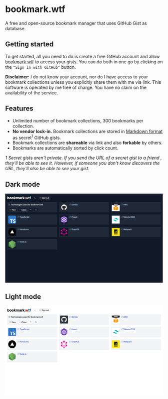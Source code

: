 # bookmark.wtf

A free and open-source bookmark manager that uses GitHub Gist as database.

## Getting started

To get started, all you need to do is create a free GitHub account and allow
[bookmark.wtf](https://bookmark.wtf) to access your gists. You can do both in one go by clicking on
the `"Sign in with GitHub"` button.

**Disclaimer:** I do not know your account, nor do I have access to your bookmark collections unless
you explicitly share them with me via link. This software is operated by me free of charge. You have
no claim on the availability of the service.

## Features

- Unlimited number of bookmark collections, 300 bookmarks per collection.
- **No vendor lock-in.** Bookmark collections are stored in
  [Markdown format](https://en.wikipedia.org/wiki/Markdown) as secret<sup>1</sup> GitHub gists.
- Bookmark collections are **shareable** via link and also **forkable** by others.
- Bookmarks are automatically sorted by click count.

_1 Secret gists aren't private. If you send the URL of a secret gist to a friend , they'll be able
to see it. However, if someone you don't know discovers the URL, they'll also be able to see your
gist._

## Dark mode

<a href="https://bookmark.wtf/9803bde974539a8992c0515b28db439b"><img src="./screenshot-dark-mode.png"/></a>

## Light mode

<a href="https://bookmark.wtf/9803bde974539a8992c0515b28db439b"><img src="./screenshot-light-mode.png"/></a>
